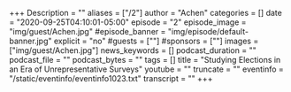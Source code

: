 +++
Description = ""
aliases = ["/2"]
author = "Achen"
categories = []
date = "2020-09-25T04:10:01-05:00"
episode = "2"
episode_image = "img/guest/Achen.jpg"
#episode_banner = "img/episode/default-banner.jpg"
explicit = "no"
#guests = [""]
#sponsors = [""]
images = ["img/guest/Achen.jpg"]
news_keywords = []
podcast_duration = ""
podcast_file = ""
podcast_bytes = ""
tags = []
title = "Studying Elections in an Era of Unrepresentative Surveys"
youtube = ""
truncate = ""
eventinfo = "/static/eventinfo/eventinfo1023.txt"
transcript = ""
+++
